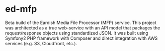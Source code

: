 ed-mfp
======

Beta build of the Eardish Media File Processor (MFP) service. This project was architected as a true web-service with an API model that packages the request/response objects using standardized JSON. It was built using Symfony2 PHP framework with Composer and direct integration with AWS services (e.g. S3, Cloudfront, etc.).
